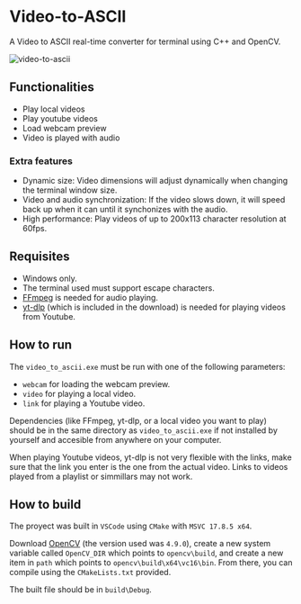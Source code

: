 # Video-to-ASCII

A Video to ASCII real-time converter for terminal using C++ and OpenCV.

![video-to-ascii](https://github.com/ale3d62/Video-to-ASCII/blob/main/readmegif.gif?raw=true)

## Functionalities

- Play local videos
- Play youtube videos
- Load webcam preview
- Video is played with audio

### Extra features

- Dynamic size: Video dimensions will adjust dynamically when changing the terminal window size.
- Video and audio synchronization: If the video slows down, it will speed back up when it can until it synchonizes with the audio.
- High performance: Play videos of up to 200x113 character resolution at 60fps.

## Requisites

- Windows only.
- The terminal used must support escape characters.
- [FFmpeg](https://www.ffmpeg.org/) is needed for audio playing.
- [yt-dlp](https://github.com/yt-dlp/yt-dlp) (which is included in the download) is needed for playing videos from Youtube.


## How to run

The `video_to_ascii.exe` must be run with one of the following parameters:
- `webcam` for loading the webcam preview.
- `video` for playing a local video. 
- `link` for playing a Youtube video.

Dependencies (like FFmpeg, yt-dlp, or a local video you want to play) should be in the same directory as `video_to_ascii.exe` if not installed by yourself and accesible from anywhere on your computer.

When playing Youtube videos, yt-dlp is not very flexible with the links, make sure that the link you enter is the one from the actual video. Links to videos played from a playlist or simmillars may not work.

## How to build

The proyect was built in `VSCode` using `CMake` with `MSVC 17.8.5 x64`.

Download [OpenCV](https://opencv.org/releases/) (the version used was `4.9.0`), create a new system variable called `OpenCV_DIR` which points to `opencv\build`, and create a new item in `path` which points to `opencv\build\x64\vc16\bin`. From there, you can compile using the `CMakeLists.txt` provided. 

The built file should be in `build\Debug`.
